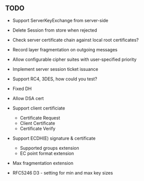 ## TODO


- Support ServerKeyExchange from server-side

- Delete Session from store when rejected
- Check server certificate chain against local root certificates?
- Record layer fragmentation on outgoing messages
- Allow configurable cipher suites with user-specified priority
- Implement server session ticket issuance 
- Support RC4, 3DES, how could you test?
- Fixed DH
- Allow DSA cert
- Support client certificiate
    - Certificate Request
    - Client Certificate
    - Certificate Verify

- Support ECDH(E) signature & certificate
    - Supported groups extension
    - EC point format extension

- Max fragmentation extension

- RFC5246 D3 - setting for min and max key sizes
